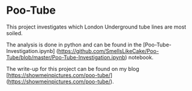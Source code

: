 # Poo-Tube
This project investigates which London Underground tube lines are most soiled.

The analysis is done in python and can be found in the [Poo-Tube-Investigation.ipynb] (https://github.com/SmellsLikeCake/Poo-Tube/blob/master/Poo-Tube-Investigation.ipynb) notebook.

The write-up for this project can be found on my blog [https://showmeinpictures.com/poo-tube/] (https://showmeinpictures.com/poo-tube/).
